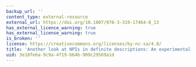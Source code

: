 ```yaml
---
backup_url: ''
content_type: external-resource
external_url: https://doi.org/10.1007/978-3-319-17464-8_13
has_external_licence_warning: true
has_external_license_warning: true
is_broken: ''
license: https://creativecommons.org/licenses/by-nc-sa/4.0/
title: 'Another look at NPIs in definite descriptions: An experimental approach'
uid: 3e18fe6a-9c9a-4f19-b64b-909c29569a1d
---
```

